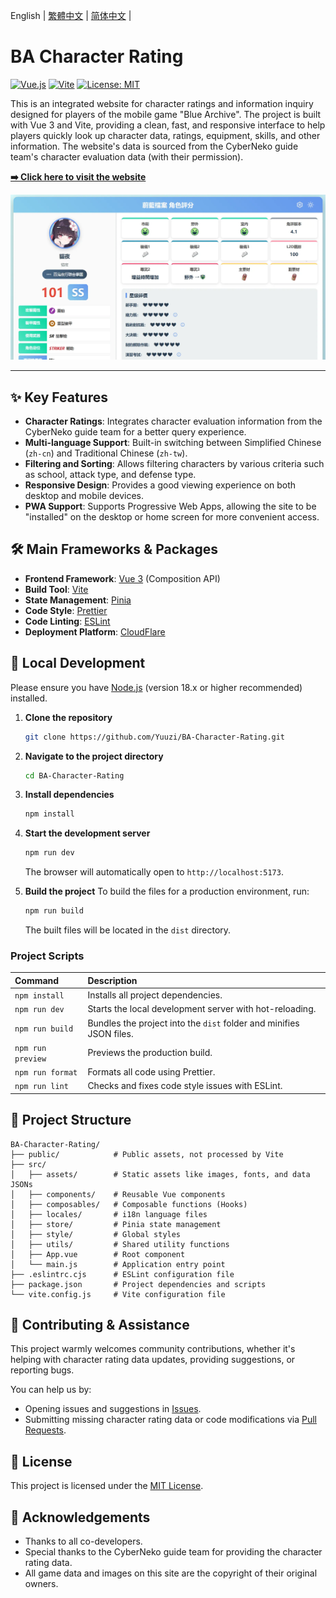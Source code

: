 <p>
  English | 
  <a href="../README.md">繁體中文</a> | 
  <a href="./README.zh-CN.md">简体中文</a> | 
</p>

# BA Character Rating

<p align="left">
  <a href="https://vuejs.org/"><img alt="Vue.js" src="https://img.shields.io/badge/Vue.js-3-4FC08D?style=flat-square"></a>
  <a href="https://vitejs.dev/"><img alt="Vite" src="https://img.shields.io/badge/Vite-5-646CFF?style=flat-square"></a>
  <a href="https://opensource.org/licenses/MIT"><img alt="License: MIT" src="https://img.shields.io/badge/License-MIT-yellow.svg?style=flat-square"></a>
</p>

This is an integrated website for character ratings and information inquiry designed for players of the mobile game "Blue Archive". The project is built with Vue 3 and Vite, providing a clean, fast, and responsive interface to help players quickly look up character data, ratings, equipment, skills, and other information. The website's data is sourced from the CyberNeko guide team's character evaluation data (with their permission).

**[➡️ Click here to visit the website](https://ba-character-rating.pages.dev/)**

![Project Preview](https://raw.githubusercontent.com/Yuuzi261/BA-Character-Rating/refs/heads/main/public/og_image.webp)

---

## ✨ Key Features

*   **Character Ratings**: Integrates character evaluation information from the CyberNeko guide team for a better query experience.
*   **Multi-language Support**: Built-in switching between Simplified Chinese (`zh-cn`) and Traditional Chinese (`zh-tw`).
*   **Filtering and Sorting**: Allows filtering characters by various criteria such as school, attack type, and defense type.
*   **Responsive Design**: Provides a good viewing experience on both desktop and mobile devices.
*   **PWA Support**: Supports Progressive Web Apps, allowing the site to be "installed" on the desktop or home screen for more convenient access.

## 🛠️ Main Frameworks & Packages

*   **Frontend Framework**: [Vue 3](https://vuejs.org/) (Composition API)
*   **Build Tool**: [Vite](https://vitejs.dev/)
*   **State Management**: [Pinia](https://pinia.vuejs.org/)
*   **Code Style**: [Prettier](https://prettier.io/)
*   **Code Linting**: [ESLint](https://eslint.org/)
*   **Deployment Platform**: [CloudFlare](https://www.cloudflare.com/)

## 🚀 Local Development

Please ensure you have [Node.js](https://nodejs.org/) (version 18.x or higher recommended) installed.

1.  **Clone the repository**
    ```bash
    git clone https://github.com/Yuuzi/BA-Character-Rating.git
    ```

2.  **Navigate to the project directory**
    ```bash
    cd BA-Character-Rating
    ```

3.  **Install dependencies**
    ```bash
    npm install
    ```

4.  **Start the development server**
    ```bash
    npm run dev
    ```
    The browser will automatically open to `http://localhost:5173`.

5.  **Build the project**
    To build the files for a production environment, run:
    ```bash
    npm run build
    ```
    The built files will be located in the `dist` directory.

### Project Scripts
 
| Command | Description |
| :--- | :--- |
| `npm install` | Installs all project dependencies. |
| `npm run dev` | Starts the local development server with hot-reloading. |
| `npm run build` | Bundles the project into the `dist` folder and minifies JSON files. |
| `npm run preview` | Previews the production build. |
| `npm run format` | Formats all code using Prettier. |
| `npm run lint` | Checks and fixes code style issues with ESLint. |

## 📁 Project Structure

```
BA-Character-Rating/
├── public/            # Public assets, not processed by Vite
├── src/
│   ├── assets/        # Static assets like images, fonts, and data JSONs
│   ├── components/    # Reusable Vue components
│   ├── composables/   # Composable functions (Hooks)
│   ├── locales/       # i18n language files
│   ├── store/         # Pinia state management
│   ├── style/         # Global styles
│   ├── utils/         # Shared utility functions
│   ├── App.vue        # Root component
│   └── main.js        # Application entry point
├── .eslintrc.cjs      # ESLint configuration file
├── package.json       # Project dependencies and scripts
└── vite.config.js     # Vite configuration file
```

## 🤝 Contributing & Assistance

This project warmly welcomes community contributions, whether it's helping with character rating data updates, providing suggestions, or reporting bugs.

You can help us by:

*   Opening issues and suggestions in [Issues](https://github.com/Yuuzi261/BA-Character-Rating/issues).
*   Submitting missing character rating data or code modifications via [Pull Requests](https://github.com/Yuuzi261/BA-Character-Rating/pulls).

## 📄 License

This project is licensed under the [MIT License](https://opensource.org/licenses/MIT).

## 🙏 Acknowledgements

*   Thanks to all co-developers.
*   Special thanks to the CyberNeko guide team for providing the character rating data.
*   All game data and images on this site are the copyright of their original owners.
